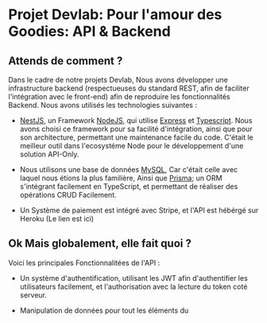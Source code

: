 # Projet Devlab: Pour l'amour des Goodies: API & Backend

## Attends de comment ?

Dans le cadre de notre projets Devlab, Nous avons développer une infrastructure backend (respectueuses du standard REST, afin de faciliter l'intégration avec le front-end) afin de reproduire les fonctionnalités Backend. Nous avons utilisés les technologies suivantes :

- [NestJS](https://nestjs.com), un Framework [NodeJS](https://nodejs.dev/), qui utilise [Express](https://expressjs.com/) et [Typescript](https://www.typescriptlang.org/). Nous avons choisi ce framework pour sa facilité d'intégration, ainsi que pour son architecture, permettant une maintenance facile du code. C'était le meilleur outil dans l'ecosystéme Node pour le développement d'une solution API-Only.

- Nous utilisons une base de données [MySQL](https://www.mysql.com/fr/), Car c'était celle avec laquel nous étions la plus familière, Ainsi que [Prisma](https://www.prisma.io/); un ORM s'intégrant facilement en TypeScript, et permettant de réaliser des opérations CRUD Facilement.

- Un Système de paiement est intégré avec Stripe, et l'API est hébérgé sur Heroku (Le lien est ici)

## Ok Mais globalement, elle fait quoi ?

Voici les principales Fonctionnalitées de l'API :

- Un système d'authentification, utilisant les JWT afin d'authentifier les utilisateurs facilement, et
  l'authorisation avec la lecture du token coté serveur.

- Manipulation de données pour tout les éléments du

